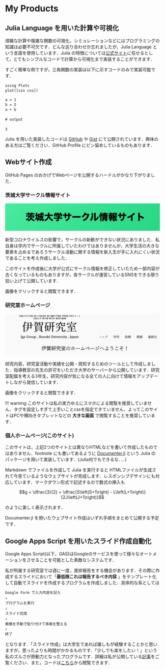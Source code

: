 # My Products

## Julia Language を用いた計算や可視化

煩雑な計算や複雑な関数の可視化，シミュレーションなどにはプログラミングの知識は必要不可欠です．どんな巡り合わせか忘れましたが，Julia Language という言語を使用しています．Julia の特徴については[公式サイト](https://julialang.org/)に任せるとして，とてもシンプルなコードで計算から可視化まで実装することができます．

すごく簡単な例ですが，三角関数の実装は以下に示すコードのみで実装可能です．

```jldoctest
using Plots
plot([sin cos])
```

```jldoctest
a = 1
b = 2
a + b

# output

3
```

Julia を用いた実装したコードは [GitHub](https://github.com/MizutoKadowaki0312) や [Gist](https://gist.github.com/MizutoKadowaki0312) にて公開されています．興味のある方はご覧ください．GitHub Profile にピン留めしているものもあります．


## Webサイト作成

GitHub Pages のおかげでWebページを公開するハードルがかなり下がりました．

### 茨城大学サークル情報サイト

[![サイトtop](images/web01.png)](https://mizutokadowaki0312.github.io/webpage_for_new_comers/)

新型コロナウイルスの影響で，サークルの新歓ができない状況にありました．私自身は学内でサークルに所属していたわけではありませんが，大学生活の大きな要素を占めるであろうサークル活動に関する情報を新入生が手に入れにくい状況であることを考え作成しました．


このサイトを作成後に大学が公式にサークル情報を修正していたため一部内容が古くなっているものもありますが，各サークルが運営しているSNSをできる限り拾い上げて公開しています．

画像をクリックすると閲覧できます．


### 研究室ホームページ

[![サイトtop](images/web02.png)](http://kondo-insulator.sci.ibaraki.ac.jp/)

研究内容，研究室活動や実績を公開・周知するためのツールとして作成しました．指導教官の先生の許可をいただき大学のサーバーから公開しています．研究室配属を考える3年生，研究内容が気になる全ての人に向けて情報をアップデートしながら発信しています．


画像をクリックすると閲覧できます．

!!! warning
    このサイトは私の実力ゆえにスマホによる閲覧を推奨していません．タグを設定しすぎて上手いことcssを指定できていません．よってこのサイトはPCや横向きタブレットなどの **大きな画面** で閲覧することを推奨しています．




### 個人ホームページ(このサイト)
このサイトは，上記2つのサイトとは異なりHTMLなどを書いて作成したものではありません．footnote にも書いてあるように [Documenter.jl](https://juliadocs.github.io/Documenter.jl/stable/) という Julia のパッケージを用いて実装しています．(Julia何でもできるな．．．)

Markdown でファイルを作成して Julia を実行すると HTMLファイルが生成されて今見ているようなウェブサイトが完成します．レスポンシブデザインにも対応しています．マークダウン形式で記述するので数式の挿入も

```math
g = \dfrac{3}{2} + \dfrac{S\left(S+1\right) - L\left(L+1\right)}{2J\left(J+1\right)}
```

のように美しく表示されます．

Documenter.jl を用いたウェブサイト作成はいずれ手順をまとめて公開する予定です．


## Google Apps Script を用いたスライド作成自動化
Google Apps Script(以下，GAS)はGoogleのサービスを使って様々なオートメーションをさせることを可能とした素敵なシステムです．

私が所属する研究室では週に一度，進捗報告をする機会があります．その際に作成するスライドにおいて「**最低限これは報告するべき内容** 」をテンプレート化して自動でスライドを作成するプログラムを作成しました．具体的な系としては

```txt
Google Form で入力内容を記入
↓
プログラムを実行
↓
スライド完成
↓
画像を手動で貼り付けて体裁を整える
↓
終了
```

となります．「スライド作成」は大学生であれば誰しもが経験することかと思いますが，思ったよりも時間がかかるものです．「少しでも楽をしたい！」という私のズルさが原動力となったプログラムです．詳細は私が公開している[記事](https://t.co/dLUG6kTZXl)をご覧ください．また，コードは[こちら](https://github.com/MizutoKadowaki0312/Google-Apps-Script_Slidegenerator)から閲覧できます．
